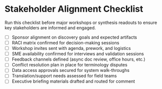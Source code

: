 <!-- Powered by BMAD™ Core -->

# Stakeholder Alignment Checklist

Run this checklist before major workshops or synthesis readouts to ensure key stakeholders
are informed and engaged.

- [ ] Sponsor alignment on discovery goals and expected artifacts
- [ ] RACI matrix confirmed for decision-making sessions
- [ ] Workshop invites sent with agenda, prework, and logistics
- [ ] SME availability confirmed for interviews and validation sessions
- [ ] Feedback channels defined (async doc review, office hours, etc.)
- [ ] Conflict resolution plan in place for terminology disputes
- [ ] Data access approvals secured for system walk-throughs
- [ ] Translation/support needs assessed for field teams
- [ ] Executive briefing materials drafted and routed for comment
